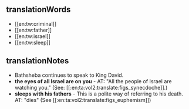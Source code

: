 ## translationWords

* [[en:tw:criminal]]
* [[en:tw:father]]
* [[en:tw:israel]]
* [[en:tw:sleep]]

## translationNotes

* Bathsheba continues to speak to King David.
* **the eyes of all Israel are on you** - AT: "All the people of Israel are watching you." (See: [[:en:ta:vol2:translate:figs_synecdoche]].)
* **sleeps with his fathers** - This is a polite way of referring to his death. AT: "dies" (See [[:en:ta:vol2:translate:figs_euphemism]])
